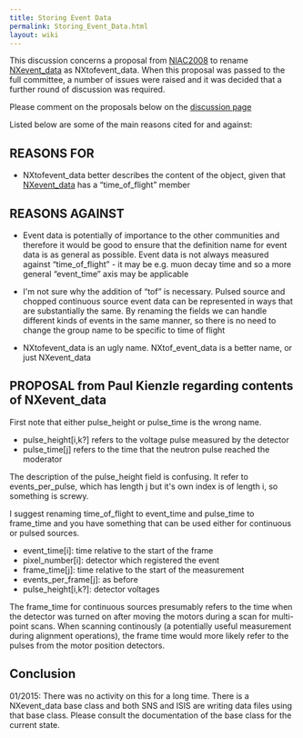 ```yaml
---
title: Storing Event Data
permalink: Storing_Event_Data.html
layout: wiki
---
```


This discussion concerns a proposal from [NIAC2008](NIAC2008.html "wikilink")
to rename [NXevent\_data](NXevent_data.html "wikilink") as NXtofevent\_data.
When this proposal was passed to the full committee, a number of issues
were raised and it was decided that a further round of discussion was
required.

Please comment on the proposals below on the [discussion
page](Talk:Storing_Event_Data.html "wikilink")

Listed below are some of the main reasons cited for and against:

REASONS FOR
-----------

-   NXtofevent\_data better describes the content of the object, given
    that [NXevent\_data](NXevent_data.html "wikilink") has a
    “time\_of\_flight” member

REASONS AGAINST
---------------

-   Event data is potentially of importance to the other communities and
    therefore it would be good to ensure that the definition name for
    event data is as general as possible. Event data is not always
    measured against “time\_of\_flight” - it may be e.g. muon decay time
    and so a more general “event\_time” axis may be applicable

<!-- -->

-   I'm not sure why the addition of “tof” is necessary. Pulsed source
    and chopped continuous source event data can be represented in ways
    that are substantially the same. By renaming the fields we can
    handle different kinds of events in the same manner, so there is no
    need to change the group name to be specific to time of flight

<!-- -->

-   NXtofevent\_data is an ugly name. NXtof\_event\_data is a better
    name, or just NXevent\_data

PROPOSAL from Paul Kienzle regarding contents of NXevent\_data
--------------------------------------------------------------

First note that either pulse\_height or pulse\_time is the wrong name.

-   pulse\_height\[i,k?\] refers to the voltage pulse measured by the
    detector
-   pulse\_time\[j\] refers to the time that the neutron pulse reached
    the moderator

The description of the pulse\_height field is confusing. It refer to
events\_per\_pulse, which has length j but it's own index is of length
i, so something is screwy.

I suggest renaming time\_of\_flight to event\_time and pulse\_time to
frame\_time and you have something that can be used either for
continuous or pulsed sources.

-   event\_time\[i\]: time relative to the start of the frame
-   pixel\_number\[i\]: detector which registered the event
-   frame\_time\[j\]: time relative to the start of the measurement
-   events\_per\_frame\[j\]: as before
-   pulse\_height\[i,k?\]: detector voltages

The frame\_time for continuous sources presumably refers to the time
when the detector was turned on after moving the motors during a scan
for multi-point scans. When scanning continously (a potentially useful
measurement during alignment operations), the frame time would more
likely refer to the pulses from the motor position detectors.

Conclusion
----------

01/2015: There was no activity on this for a long time. There is a
NXevent\_data base class and both SNS and ISIS are writing data files
using that base class. Please consult the documentation of the base
class for the current state.
